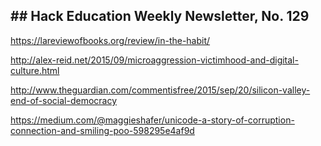 ## ## Hack Education Weekly Newsletter, No. 129

https://lareviewofbooks.org/review/in-the-habit/

http://alex-reid.net/2015/09/microaggression-victimhood-and-digital-culture.html

http://www.theguardian.com/commentisfree/2015/sep/20/silicon-valley-end-of-social-democracy

https://medium.com/@maggieshafer/unicode-a-story-of-corruption-connection-and-smiling-poo-598295e4af9d

